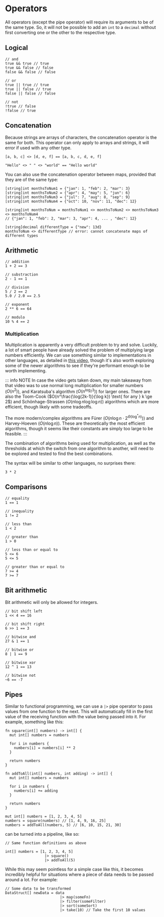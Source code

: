 # Operators

All operators (except the pipe operator) will require its arguments to be of the same type. So, it will not be possible to add an `int` to a `decimal` without first converting one or the other to the respective type.

## Logical

```
// and
true && true // true
true && false // false
false && false // false
```

```
// or
true || true // true
true || false // true
false || false // false
```

```
// not
!true // false
!false // true
```

## Concatenation

Because strings are arrays of characters, the concatenation operator is the same for both. This operator can only apply to arrays and strings, it will error if used with any other type.

```
[a, b, c] <> [d, e, f] == [a, b, c, d, e, f]
```

```
"Hello" <> " " <> "world" == "Hello world"
```

You can also use the concatenation operator between maps, provided that they are of the same type:

```
[string]int monthsToNum1 = {"jan": 1, "feb": 2, "mar": 3}
[string]int monthsToNum2 = {"apr": 4, "may": 5, "jun": 6}
[string]int monthsToNum3 = {"jul": 7, "aug": 8, "sep": 9}
[string]int monthsToNum4 = {"oct": 10, "nov": 11, "dec": 12}

[string]int monthsToNum = monthsToNum1 <> monthsToNum2 <> monthsToNum3 <> monthsToNum4
// {"jan": 1, "feb": 2, "mar": 3, "apr": 4, ... , "dec": 12}

[string]decimal differentType = {"new": 13d}
monthsToNum <> differentType // error: cannot concatenate maps of different types
```

## Arithmetic

```
// addition
1 + 2 == 3
```

```
// substraction
2 - 1 == 1
```

```
// division
5 / 2 == 2
5.0 / 2.0 == 2.5
```

```
// exponent
2 ** 6 == 64
```

```
// modulo
10 % 4 == 2
```

### Multiplication

Multiplication is apparently a very difficult problem to try and solve. Luckily, a lot of smart people have already solved the problem of multiplying large numbers efficiently. We can use something similar to implementations in other languages, as detailed in [this video](https://www.youtube.com/watch?v=AMl6EJHfUWo), though it's also worth exploring some of the newer algorithms to see if they're performant enough to be worth implementing.

::: info NOTE
In case the video gets taken down, my main takeaway from that video was to use normal long multiplication for smaller numbers ($O(n^2)$), and Karatsuba's algorithm ($O(n^{\log_2 3})$) for larger ones. There are also the Toom-Cook ($O(n^\frac{\log(2k-1)}{\log k}) \text{ for any } k \ge 2$) and Schönhage-Strassen ($O(n \log n \log \log n)$) algorithms which are more efficient, though likely with some tradeoffs.

The more modern/complex algorithms are Fürer ($O(n \log n \cdot 2^{\Theta(\log^* n)})$) and Harvey-Hoeven ($O(n \log n)$). These are theoretically the most efficient algorithms, though it seems like their constants are simply too large to be feasible.
:::

The combination of algorithms being used for multiplication, as well as the thresholds at which the switch from one algorithm to another, will need to be explored and tested to find the best combinations.

The syntax will be similar to other languages, no surprises there:

```
3 * 2
```

## Comparisons

```
// equality
1 == 1
```

```
// inequality
1 != 2
```

```
// less than
1 < 2
```

```
// greater than
1 > 0
```

```
// less than or equal to
5 <= 6
5 <= 5
```

```
// greater than or equal to
7 >= 4
7 >= 7
```

## Bit arithmetic

Bit arithmetic will only be allowed for integers.

```
// bit shift left
1 << 4 == 16
```

```
// bit shift right
6 >> 1 == 3
```

```
// bitwise and
27 & 1 == 1
```

```
// bitwise or
8 | 1 == 9
```

```
// bitwise xor
12 ^ 1 == 13
```

```
// bitwise not
~6 == -7
```

## Pipes

Similar to functional programming, we can use a `|>` pipe operator to pass values from one function to the next. This will automatically fill in the first value of the receiving function with the value being passed into it. For example, something like this:

```
fn square(int[] numbers) -> int[] {
  mut int[] numbers = numbers

  for i in numbers {
    numbers[i] = numbers[i] ** 2
  }

  return numbers
}

fn addToAll(int[] numbers, int adding) -> int[] {
  mut int[] numbers = numbers

  for i in numbers {
    numbers[i] += adding
  }

  return numbers
}

mut int[] numbers = [1, 2, 3, 4, 5]
numbers = square(numbers) // [1, 4, 9, 16, 25]
numbers = addToAll(numbers, 5) // [6, 10, 15, 21, 30]
```

can be turned into a pipeline, like so:

```
// Same function definitions as above

int[] numbers = [1, 2, 3, 4, 5]
                  |> square()
                  |> addToAll(5)
```

While this may seem pointless for a simple case like this, it becomes incredibly helpful for situations where a piece of data needs to be passed around a lot. For example:

```
// Some data to be transformed
DataStruct[] newData = data
                         |> map(someFn)
                         |> filter(someFilter)
                         |> sort(someSort)
                         |> take(10) // Take the first 10 values
```
